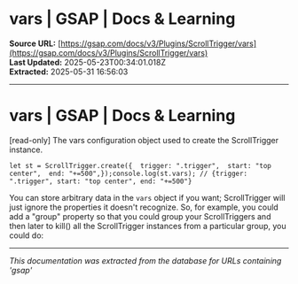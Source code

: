 # vars | GSAP | Docs & Learning

**Source URL:** [https://gsap.com/docs/v3/Plugins/ScrollTrigger/vars](https://gsap.com/docs/v3/Plugins/ScrollTrigger/vars)  
**Last Updated:** 2025-05-23T00:34:01.018Z  
**Extracted:** 2025-05-31 16:56:03

---

# vars | GSAP | Docs & Learning

\[read-only\] The vars configuration object used to create the ScrollTrigger instance.

```
let st = ScrollTrigger.create({  trigger: ".trigger",  start: "top center",  end: "+=500",});console.log(st.vars); // {trigger: ".trigger", start: "top center", end: "+=500"}
```

You can store arbitrary data in the `vars` object if you want; ScrollTrigger will just ignore the properties it doesn't recognize. So, for example, you could add a "group" property so that you could group your ScrollTriggers and then later to kill() all the ScrollTrigger instances from a particular group, you could do:

---

*This documentation was extracted from the database for URLs containing 'gsap'*
